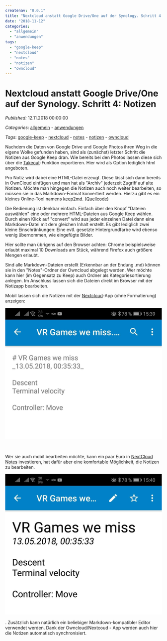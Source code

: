 ```yaml
---
createnav: "0.0.1"
title: "Nextcloud anstatt Google Drive/One auf der Synology. Schritt 4: Notizen"
date: "2018-11-12"
categories: 
  - "allgemein"
  - "anwendungen"
tags: 
  - "google-keep"
  - "nextcloud"
  - "notes"
  - "notizen"
  - "owncloud"
---
```

# Nextcloud anstatt Google Drive/One auf der Synology. Schritt 4: Notizen
_Published:_ 12.11.2018 00:00:00

_Categories_: [allgemein](//de/categories#allgemein) - [anwendungen](//de/categories#anwendungen)

_Tags_: [google-keep](//de/tags#google-keep) - [nextcloud](//de/tags#nextcloud) - [notes](//de/tags#notes) - [notizen](//de/tags#notizen) - [owncloud](//de/tags#owncloud)


Nachdem die Daten von Google Drive und Google Photos ihren Weg in die eigene Wolke gefunden haben, sind als (zunächst) letzter Schritt die Notizen aus Google Keep dran. Wie bereits bei den Photos lassen diese sich über die [Takeout](https://www.google.com/settings/takeout)\-Funktion exportieren. Hier wird als Option lediglich html angeboten.

Pro Notiz wird dabei eine HTML-Datei erzeugt. Diese lässt sich dann bereits in OwnCloud einfügen und man hat als "Archiv" jederzeit Zugriff auf alte Notizen. Möchte man hingegen die Notizen auch noch weiter bearbeiten, so müssen sie in das Markdown-Format konvertiert werden. Hierzu gibt es ein kleines Online-Tool namens [keep2md](https://jsfiddle.net/95mpder7/1/). ([Quellcode](https://gitlab.com/olealbers/googlekeep2markdown))

Die Bedienung ist denkbar einfach. Einfach über den Knopf "Dateien auswählen" eine oder mehrere HTML-Dateien aus Google Keep wählen. Durch einen Klick auf "convert" wird aus jeder einzelnen Datei dann eine Markdown-Datei mit dem gleichen Inhalt erstellt. Es gibt lediglich zwei kleine Einschränkungen: Eine evtl. gesetzte Hintergrundfarbe wird ebenso wenig übernommen, wie eingefügte Bilder.

Hier sollte man übrigens auf den Browser achten: Chrome beispielsweise erlaubt maximal 10 Downloads am Stück, während Firefox auch größere Mengen erlaubt.

Sind alle Markdown-Dateien erstellt (Erkennbar an der Endung .md) können sie in den "Notes"-Ordner der Owncloud abgelegt werden. Wer möchte kann hier (im Gegensatz zu Keep) auch Ordner als Kategoriesortierung anlegen. Im Anschluss lassen sich die Dateien direkt im Browser mit der Notizapp bearbeiten.

Mobil lassen sich die Notizen mit der [Nextcloud](https://play.google.com/store/apps/details?id=com.nextcloud.client)\-App (ohne Formatierung) anzeigen:

[![](images/Screenshot_20181112-153958-e1542033946907.jpg)](http://dotnet.work/wp-content/uploads/2018/11/Screenshot_20181112-153958-e1542033946907.jpg)

 

Wer sie auch mobil bearbeiten möchte, kann ein paar Euro in [NextCloud Notes](https://play.google.com/store/apps/details?id=it.niedermann.owncloud.notes) investieren, hat dafür aber eine komfortable Möglichkeit, die Notizen zu bearbeiten.

[![](images/Screenshot_20181112-154029-e1542034010318.jpg)](http://dotnet.work/wp-content/uploads/2018/11/Screenshot_20181112-154029-e1542034010318.jpg)

. Zusätzlich kann natürlich ein beliebiger Markdown-kompatibler Editor verwendet werden. Dank der Owncloud/Nextcoud - App werden auch hier die Notizen automatisch synchronisiert.
